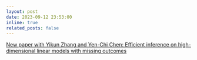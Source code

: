 ```yaml
---
layout: post
date: 2023-09-12 23:53:00
inline: true
related_posts: false
---
```


[New paper with Yikun Zhang and Yen-Chi Chen: Efficient inference on high-dimensional linear models with missing outcomes](https://doi.org/10.1093/jrsssb/qkad075](https://arxiv.org/abs/2309.06429)https://arxiv.org/abs/2309.06429)

